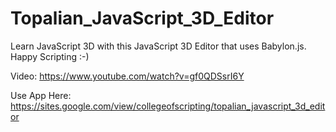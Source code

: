 # Topalian_JavaScript_3D_Editor
Learn JavaScript 3D with this JavaScript 3D Editor that uses Babylon.js. Happy Scripting :-)

Video: https://www.youtube.com/watch?v=gf0QDSsrI6Y

Use App Here: https://sites.google.com/view/collegeofscripting/topalian_javascript_3d_editor
